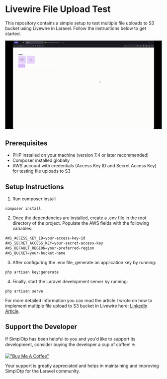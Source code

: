 # Livewire File Upload Test

This repository contains a simple setup to test multiple file uploads to S3 bucket using Livewire in Laravel. Follow the instructions below to get started.

![Multiple File Upload GIF](https://raw.githubusercontent.com/Edmonbelchev/livewire-multiple-file-upload/main/multiple_file_uploads.gif)

## Prerequisites

- PHP installed on your machine (version 7.4 or later recommended)
- Composer installed globally
- AWS account with credentials (Access Key ID and Secret Access Key) for testing file uploads to S3

## Setup Instructions

1. Run composer install
   
```
composer install
```

2. Once the dependencies are installed, create a .env file in the root directory of the project. Populate the AWS fields with the following variables:

```
AWS_ACCESS_KEY_ID=your-access-key-id
AWS_SECRET_ACCESS_KEY=your-secret-access-key
AWS_DEFAULT_REGION=your-preferred-region
AWS_BUCKET=your-bucket-name
```

3. After configuring the .env file, generate an application key by running:

```
php artisan key:generate
```

4. Finally, start the Laravel development server by running:

```
php artisan serve
```

For more detailed information you can read the article I wrote on how to implement multiple file upload to S3 bucket in Livewire here: [LinkedIn Article](https://www.linkedin.com/pulse/implementing-multiple-file-upload-s3-bucket-edmon-belchev-4oagf/).

## Support the Developer
If SimplOtp has been helpful to you and you'd like to support its development, consider buying the developer a cup of coffee! ☕

[!["Buy Me A Coffee"](https://www.buymeacoffee.com/assets/img/custom_images/orange_img.png)](https://buymeacoffee.com/edmonbelchev)

Your support is greatly appreciated and helps in maintaining and improving SimplOtp for the Laravel community.
